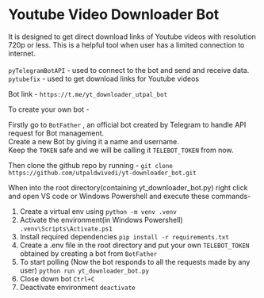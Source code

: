 # Youtube Video Downloader Bot

It is designed to get direct download links of Youtube videos with resolution 720p or less. This is a helpful tool when user has a limited connection to internet.</br></br>
`pyTelegramBotAPI` - used to connect to the bot and send and receive data.</br>
`pytubefix` - used to get download links for Youtube videos</br>

Bot link - `https://t.me/yt_downloader_utpal_bot`

To create your own bot -

Firstly go to `BotFather` , an official bot created by Telegram to handle API request for Bot management.</br>
Create a new Bot by giving it a name and username.</br>
Keep the `TOKEN` safe and we will be calling it `TELEBOT_TOKEN` from now.

Then clone the github repo by running -
`git clone https://github.com/utpaldwivedi/yt-downloader_bot.git`

When into the root directory(containing yt_downloader_bot.py) right click and open VS code or Windows Powershell and execute these commands-
1. Create a virtual env using
    `python -m venv .venv`
2. Activate the environment(in Windows Powershell)
   `.venv\Scripts\Activate.ps1`
3. Install required dependencies
   `pip install -r requirements.txt`
4. Create a .env file in the root directory and put your own `TELEBOT_TOKEN` obtained by creating a bot from `BotFather`
5. To start polling (Now the bot responds to all the requests made by any user)
   `python run yt_downloader_bot.py`
6. Close down bot
   `Ctrl+C`
7. Deactivate environment
   `deactivate`
